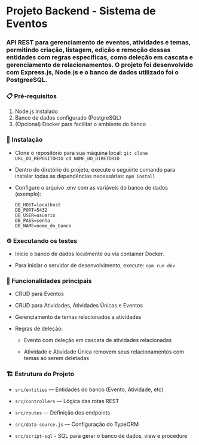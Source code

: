 # Projeto Backend - Sistema de Eventos
### API REST para gerenciamento de eventos, atividades e temas, permitindo criação, listagem, edição e remoção dessas entidades com regras específicas, como deleção em cascata e gerenciamento de relacionamentos. O projeto foi desenvolvido com Express.js, Node.js e o banco de dados utilizado foi o PostgreeSQL.

### 📋 Pré-requisitos
1. Node.js instalado
2. Banco de dados configurado (PostgreSQL)
3. (Opcional) Docker para facilitar o ambiente do banco

### 🔧 Instalação
- Clone o repositório para sua máquina local: ```git clone URL_DO_REPOSITÓRIO cd NOME_DO_DIRETÓRIO ```
  
- Dentro do diretório do projeto, execute o seguinte comando para instalar todas as dependências necessárias: ``` npm install ```
  
- Configure o arquivo .env com as variáveis do banco de dados (exemplo):
  ```
  DB_HOST=localhost
  DB_PORT=5432
  DB_USER=usuario
  DB_PASS=senha
  DB_NAME=nome_do_banco

### ⚙️ Executando os testes
- Inicie o banco de dados localmente ou via container Docker.
  
- Para iniciar o servidor de desenvolvimento, execute: ``` npm run dev ```


### 🔄 Funcionalidades principais
- CRUD para Eventos

- CRUD para Atividades, Atividades Únicas e Eventos

- Gerenciamento de temas relacionados a atividades

- Regras de deleção:

  - Evento com deleção em cascata de atividades relacionadas

  - Atividade e Atividade Única removem seus relacionamentos com temas ao serem deletadas

### 🏗️ Estrutura do Projeto
- `src/entities` — Entidades do banco (Evento, Atividade, etc)

- `src/controllers` — Lógica das rotas REST

- `src/routes` — Definição dos endpoints

- `src/data-source.js` — Configuração do TypeORM

- `src/script-sql` - SQL para gerar o banco de dados, view e procedure
